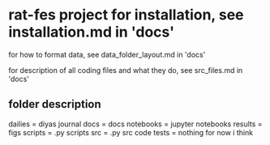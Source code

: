 # rat-fes project for installation, see installation.md in 'docs'

for how to format data, see data_folder_layout.md in 'docs'

for description of all coding files and what they do, see src_files.md in 'docs' 

## folder description

dailies = diyas journal
docs = docs
notebooks = jupyter notebooks
results = figs
scripts = .py scripts
src = .py src code
tests = nothing for now i think

